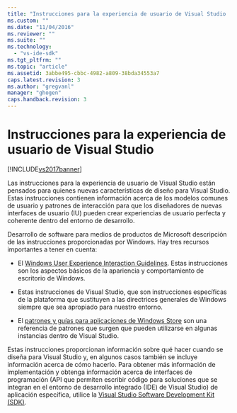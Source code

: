```yaml
---
title: "Instrucciones para la experiencia de usuario de Visual Studio | Microsoft Docs"
ms.custom: ""
ms.date: "11/04/2016"
ms.reviewer: ""
ms.suite: ""
ms.technology: 
  - "vs-ide-sdk"
ms.tgt_pltfrm: ""
ms.topic: "article"
ms.assetid: 3abbe495-cbbc-4982-a809-38bda34553a7
caps.latest.revision: 3
ms.author: "gregvanl"
manager: "ghogen"
caps.handback.revision: 3
---
```

# Instrucciones para la experiencia de usuario de Visual Studio
[!INCLUDE[vs2017banner](../../code-quality/includes/vs2017banner.md)]

Las instrucciones para la experiencia de usuario de Visual Studio están pensados para quienes nuevas características de diseño para Visual Studio. Estas instrucciones contienen información acerca de los modelos comunes de usuario y patrones de interacción para que los diseñadores de nuevas interfaces de usuario \(IU\) pueden crear experiencias de usuario perfecta y coherente dentro del entorno de desarrollo.  
  
 Desarrollo de software para medios de productos de Microsoft descripción de las instrucciones proporcionadas por Windows. Hay tres recursos importantes a tener en cuenta:  
  
-   El [Windows User Experience Interaction Guidelines](https://msdn.microsoft.com/en-us/library/aa511258.aspx). Estas instrucciones son los aspectos básicos de la apariencia y comportamiento de escritorio de Windows.  
  
-   Estas instrucciones de Visual Studio, que son instrucciones específicas de la plataforma que sustituyen a las directrices generales de Windows siempre que sea apropiado para nuestro entorno.  
  
-   El [patrones y guías para aplicaciones de Windows Store](https://dev.windows.com/en-us/design/interaction-ux) son una referencia de patrones que surgen que pueden utilizarse en algunas instancias dentro de Visual Studio.  
  
 Estas instrucciones proporcionan información sobre qué hacer cuando se diseña para Visual Studio y, en algunos casos también se incluye información acerca de cómo hacerlo. Para obtener más información de implementación y obtenga información acerca de interfaces de programación \(API que permiten escribir código para soluciones que se integran en el entorno de desarrollo integrado \(IDE\) de Visual Studio\) de aplicación específica, utilice la [Visual Studio Software Development Kit \(SDK\)](https://msdn.microsoft.com/en-us/library/bb166441.aspx).